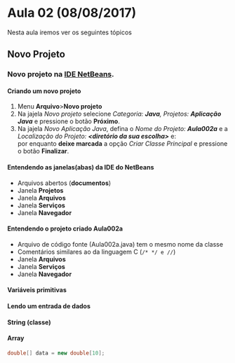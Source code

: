 # Aula 02 (08/08/2017)

Nesta aula iremos ver os seguintes tópicos

## Novo Projeto

### Novo projeto na [IDE NetBeans](http://www.oracle.com/technetwork/pt/java/javase/downloads/index.html).

#### Criando um novo projeto

1. Menu **Arquivo**>**Novo projeto** 
2. Na jajela _Novo projeto_  selecione _Categoria: **Java**, Projetos: **Aplicação Java**_ e pressione o botão **Próximo**.
3. Na jajela _Novo Aplicação Java_, defina o _Nome do Projeto: **Aula002a**_ e a _Localização do Projeto: **<diretório da sua escolha>**_ e:  
por enquanto **deixe marcada** a opção _Criar Classe Principal_ e pressione o botão **Finalizar**.

#### Entendendo as janelas(abas) da IDE do NetBeans
* Arquivos abertos (**documentos**)
* Janela **Projetos**
* Janela **Arquivos**
* Janela **Serviços**
* Janela **Navegador**

#### Entendendo o projeto criado **Aula002a**
* Arquivo de código fonte (Aula002a.java) tem o mesmo nome da classe
* Comentários similares ao da linguagem C (`/* */ e //`)
* Janela **Arquivos**
* Janela **Serviços**
* Janela **Navegador**

#### Variáveis primitivas

#### Lendo um entrada de dados

#### String (classe)

#### Array
```java
double[] data = new double[10];
```